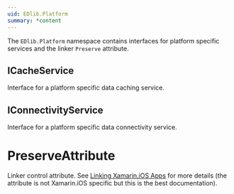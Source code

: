 ```yaml
---
uid: EDlib.Platform
summary: *content
---
```

The `EDlib.Platform` namespace contains interfaces for platform specific services and the linker `Preserve` attribute.

## ICacheService
Interface for a platform specific data caching service.

## IConnectivityService
Interface for a platform specific data connectivity service.

# PreserveAttribute
Linker control attribute. 
See [Linking Xamarin.iOS Apps](https://docs.microsoft.com/en-gb/xamarin/ios/deploy-test/linker) for more details (the attribute is not Xamarin.iOS specific but this is the best documentation).

